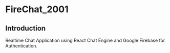 # FireChat_2001


## Introduction

Realtime Chat Application using React Chat Engine and Google Firebase for Authentication.
